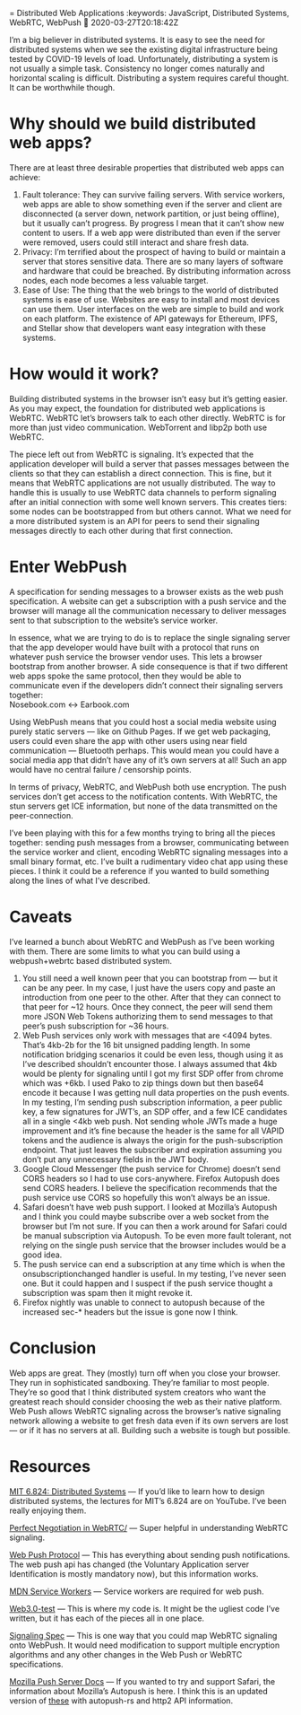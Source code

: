 = Distributed Web Applications
:keywords: JavaScript, Distributed Systems, WebRTC, WebPush
:date: 2020-03-27T20:18:42Z

I’m a big believer in distributed systems. It is easy to see the need for distributed systems when we see the existing digital infrastructure being tested by COVID-19 levels of load. Unfortunately, distributing a system is not usually a simple task. Consistency no longer comes naturally and horizontal scaling is difficult. Distributing a system requires careful thought. It can be worthwhile though.

# Why should we build distributed web apps?

There are at least three desirable properties that distributed web apps can achieve:

1. Fault tolerance: They can survive failing servers. With service workers, web apps are able to show something even if the server and client are disconnected (a server down, network partition, or just being offline), but it usually can’t progress. By progress I mean that it can’t show new content to users. If a web app were distributed than even if the server were removed, users could still interact and share fresh data.
2. Privacy: I’m terrified about the prospect of having to build or maintain a server that stores sensitive data. There are so many layers of software and hardware that could be breached. By distributing information across nodes, each node becomes a less valuable target.
3. Ease of Use: The thing that the web brings to the world of distributed systems is ease of use. Websites are easy to install and most devices can use them. User interfaces on the web are simple to build and work on each platform. The existence of API gateways for Ethereum, IPFS, and Stellar show that developers want easy integration with these systems.

# How would it work?

Building distributed systems in the browser isn’t easy but it’s getting easier. As you may expect, the foundation for distributed web applications is WebRTC. WebRTC let’s browsers talk to each other directly. WebRTC is for more than just video communication. WebTorrent and libp2p both use WebRTC.

The piece left out from WebRTC is signaling. It’s expected that the application developer will build a server that passes messages between the clients so that they can establish a direct connection. This is fine, but it means that WebRTC applications are not usually distributed. The way to handle this is usually to use WebRTC data channels to perform signaling after an initial connection with some well known servers. This creates tiers: some nodes can be bootstrapped from but others cannot. What we need for a more distributed system is an API for peers to send their signaling messages directly to each other during that first connection.

# Enter WebPush

A specification for sending messages to a browser exists as the web push specification. A website can get a subscription with a push service and the browser will manage all the communication necessary to deliver messages sent to that subscription to the website’s service worker.

In essence, what we are trying to do is to replace the single signaling server that the app developer would have built with a protocol that runs on whatever push service the browser vendor uses. This lets a browser bootstrap from another browser. A side consequence is that if two different web apps spoke the same protocol, then they would be able to communicate even if the developers didn’t connect their signaling servers together:  
Nosebook.com <-> Earbook.com

Using WebPush means that you could host a social media website using purely static servers — like on Github Pages. If we get web packaging, users could even share the app with other users using near field communication — Bluetooth perhaps. This would mean you could have a social media app that didn’t have any of it’s own servers at all! Such an app would have no central failure / censorship points.

In terms of privacy, WebRTC, and WebPush both use encryption. The push services don’t get access to the notification contents. With WebRTC, the stun servers get ICE information, but none of the data transmitted on the peer-connection.

I’ve been playing with this for a few months trying to bring all the pieces together: sending push messages from a browser, communicating between the service worker and client, encoding WebRTC signaling messages into a small binary format, etc. I’ve built a rudimentary video chat app using these pieces. I think it could be a reference if you wanted to build something along the lines of what I’ve described.

# Caveats

I’ve learned a bunch about WebRTC and WebPush as I’ve been working with them. There are some limits to what you can build using a webpush+webrtc based distributed system.

1. You still need a well known peer that you can bootstrap from — but it can be any peer. In my case, I just have the users copy and paste an introduction from one peer to the other. After that they can connect to that peer for \~12 hours. Once they connect, the peer will send them more JSON Web Tokens authorizing them to send messages to that peer’s push subscription for \~36 hours.
2. Web Push services only work with messages that are <4094 bytes. That’s 4kb-2b for the 16 bit unsigned padding length. In some notification bridging scenarios it could be even less, though using it as I’ve described shouldn’t encounter those. I always assumed that 4kb would be plenty for signaling until I got my first SDP offer from chrome which was +6kb. I used Pako to zip things down but then base64 encode it because I was getting null data properties on the push events. In my testing, I’m sending push subscription information, a peer public key, a few signatures for JWT’s, an SDP offer, and a few ICE candidates all in a single <4kb web push. Not sending whole JWTs made a huge improvement and it’s fine because the header is the same for all VAPID tokens and the audience is always the origin for the push-subscription endpoint. That just leaves the subscriber and expiration assuming you don’t put any unnecessary fields in the JWT body.
3. Google Cloud Messenger (the push service for Chrome) doesn’t send CORS headers so I had to use cors-anywhere. Firefox Autopush does send CORS headers. I believe the specification recommends that the push service use CORS so hopefully this won’t always be an issue.
4. Safari doesn’t have web push support. I looked at Mozilla’s Autopush and I think you could maybe subscribe over a web socket from the browser but I’m not sure. If you can then a work around for Safari could be manual subscription via Autopush. To be even more fault tolerant, not relying on the single push service that the browser includes would be a good idea.
5. The push service can end a subscription at any time which is when the onsubscriptionchanged handler is useful. In my testing, I’ve never seen one. But it could happen and I suspect if the push service thought a subscription was spam then it might revoke it.
6. Firefox nightly was unable to connect to autopush because of the increased sec-* headers but the issue is gone now I think.

# Conclusion

Web apps are great. They (mostly) turn off when you close your browser. They run in sophisticated sandboxing. They’re familiar to most people. They’re so good that I think distributed system creators who want the greatest reach should consider choosing the web as their native platform. Web Push allows WebRTC signaling across the browser’s native signaling network allowing a website to get fresh data even if its own servers are lost — or if it has no servers at all. Building such a website is tough but possible.

# Resources

[MIT 6.824: Distributed Systems](https://www.youtube.com/channel/UC_7WrbZTCODu1o_kfUMq88g) — If you’d like to learn how to design distributed systems, the lectures for MIT’s 6.824 are on YouTube. I’ve been really enjoying them.

[Perfect Negotiation in WebRTC/](https://blog.mozilla.org/webrtc/perfect-negotiation-in-webrtc/) — Super helpful in understanding WebRTC signaling.

[Web Push Protocol](https://developers.google.com/web/fundamentals/push-notifications/web-push-protocol) — This has everything about sending push notifications. The web push api has changed (the Voluntary Application server Identification is mostly mandatory now), but this information works.

[MDN Service Workers](https://developers.google.com/web/fundamentals/primers/service-workers) — Service workers are required for web push.

[Web3.0-test](https://github.com/evan-brass/web3.0-test) — This is where my code is. It might be the ugliest code I’ve written, but it has each of the pieces all in one place.

[Signaling Spec](https://github.com/evan-brass/web3.0-test/blob/master/sw/signaling-spec.md) — This is one way that you could map WebRTC signaling onto WebPush. It would need modification to support multiple encryption algorithms and any other changes in the Web Push or WebRTC specifications.

[Mozilla Push Server Docs](https://mozilla.github.io/application-services/docs/push/welcome.html) — If you wanted to try and support Safari, the information about Mozilla’s Autopush is here. I think this is an updated version of [these](https://mozilla-push-service.readthedocs.io/en/latest/) with autopush-rs and http2 API information.
